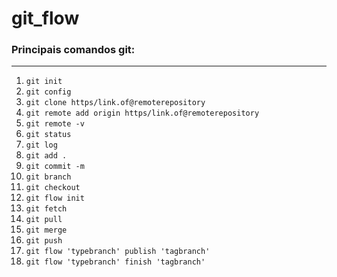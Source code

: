 # git_flow
### Principais comandos git:
---
1. `git init`
2. `git config`
3. `git clone https/link.of@remoterepository`
4. `git remote add origin https/link.of@remoterepository`
5. `git remote -v`
6. `git status`
1. `git log`
7. `git add .`
8. `git commit -m`
9. `git branch`
10. `git checkout`
11. `git flow init`
12. `git fetch`
13. `git pull`
14. `git merge`
15. `git push`
16. `git flow 'typebranch' publish 'tagbranch'`
17. `git flow 'typebranch' finish 'tagbranch'`

